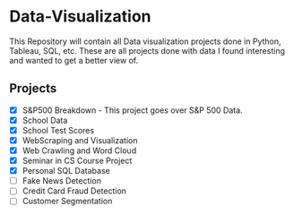 # Data-Visualization
This Repository will contain all Data visualization projects done in Python, Tableau, SQL, etc. 
These are all projects done with data I found interesting and wanted to get a better view of.

## Projects
- [x] S&P500 Breakdown
      - This project goes over S&P 500 Data.
- [x] School Data
- [x] School Test Scores
- [x] WebScraping and Visualization
- [x] Web Crawling and Word Cloud
- [x] Seminar in CS Course Project
- [x] Personal SQL Database
- [ ] Fake News Detection
- [ ] Credit Card Fraud Detection
- [ ] Customer Segmentation
